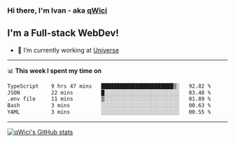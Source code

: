 ### Hi there, I'm Ivan - aka [qWici][website]

## I'm a Full-stack WebDev!
- 🔭 I’m currently working at [Universe][universe]

---

📊 **This week I spent my time on**
<!--START_SECTION:waka-->

```txt
TypeScript    9 hrs 47 mins   ███████████████████████▒░   92.82 %
JSON          22 mins         █░░░░░░░░░░░░░░░░░░░░░░░░   03.48 %
.env file     11 mins         ▒░░░░░░░░░░░░░░░░░░░░░░░░   01.89 %
Bash          3 mins          ░░░░░░░░░░░░░░░░░░░░░░░░░   00.63 %
YAML          3 mins          ░░░░░░░░░░░░░░░░░░░░░░░░░   00.55 %
```

<!--END_SECTION:waka-->

---

[![qWici's GitHub stats](https://github-readme-stats.vercel.app/api?username=qWici)](https://github.com/qWici/github-readme-stats)

[website]: https://devkucher.com
[twitter]: https://twitter.com/KucherDev
[linkedin]: https://www.linkedin.com/in/ivankucher
[universe]: https://universeapps.limited
